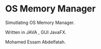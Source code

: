 # OS Memory Manager

Simutlating OS Memory Manager.

Written in JAVA , GUI JavaFX.

Mohamed Essam Abdelfatah.